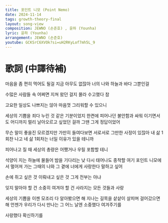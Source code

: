 ```yaml
---
title: 포인트 니모 (Point Nemo)
date: 2024-11-14
tags: growth-theory-final
layout: song-view
composition: JEWNO (손준호) , 윤하 (Younha)
lyric: 윤하 (Younha)
arrangement: JEWNO (손준호)
youtube: GCKSrC6XVOk?si=uH2RKyLof7mh5L_9
---
```


# 歌詞 (中譯待補)

마음을 좀 편히 먹어도 될걸
지금 아무도 없잖아
너의 나와 하늘과 바다 그뿐인걸

수많은 사람들 속
어쩌면 지쳐 왔던 걸지 몰라
수고했다 참

고요한 일상도
나쁘지는 않아
마음껏 그리워할 수 있으니

세상의 기쁨을 죄다 누린 것 같은 기분이었지
한켠에 피어나던 불안함과 싸워 이기면서도
어디까지 멀리 날아오르고 싶었던 걸까
그땐 그게 정답이었어

무슨 말이 좋을진 모르겠지만
가만히 들여다보면
서로서로 그만한 사정이 있잖아
내 삶 1회찬 나고
네 삶 1회차는 너일 이유가
있을 테니까

피어나고 질 때 세상의 총량은
어쨌거나 우릴 포함할 테니

석양이 지는 하늘에 물들어
밤을 기다리는 낮
다시 태어나도 종착할 여기 포인트 니모에서
멀어져 가는 그때의 나와 그 곁에 너에게
사랑한다 말하고 싶어

손에 쥐고 싶은 것
이뤄내고 싶은 것
그게 전부는 아냐

잊지 말아야 할 건
소중히 여겨야 할 건
사라지는 모든 것들과 사랑

세상의 기쁨을 이젠 모조리 다 알아봤으면 해
지나는 길목을 샅샅이 살피며 걸어갔으면 해
언젠가 우리가 다시 만나는 그 어느 날엔
소중했다 여겨주기를

사랑했다 확신하기를

